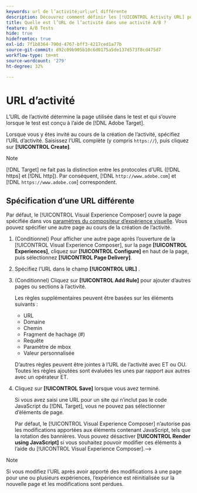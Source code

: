 ```yaml
---
keywords: url de l’activité;url;url différente
description: Découvrez comment définir les [!UICONTROL Activity URL] pour définir des pages de test et garantir une conception de test précise.
title: Quelle est l’URL de l’activité dans une activité A/B ?
feature: A/B Tests
hide: true
hidefromtoc: true
exl-id: 7f1b8364-790d-4767-bff3-4217ced1a77b
source-git-commit: d92c09b905b10c6d0175a5de137d573f8cd475d7
workflow-type: tm+mt
source-wordcount: '279'
ht-degree: 32%

---
```


# URL d’activité

L’URL de l’activité détermine la page utilisée dans le test et qui s’ouvre lorsque le test est conçu à l’aide de [!DNL Adobe Target].

Lorsque vous y êtes invité au cours de la création de l’activité, spécifiez l’URL d’activité. Saisissez l’URL complète (y compris `https://`), puis cliquez sur **[!UICONTROL Create]**.

>[!NOTE]
>
>[!DNL Target] ne fait pas la distinction entre les protocoles d’URL ([!DNL https] et [!DNL http]). Par conséquent, [!DNL `http://www.adobe.com`] et [!DNL `https://www.adobe.com`] correspondent.

## Spécification d’une URL différente

Par défaut, le [!UICONTROL Visual Experience Composer] ouvre la page spécifiée dans vos [paramètres du compositeur d’expérience visuelle](/help/main/administrating-target/visual-experience-composer-set-up.md). Vous pouvez spécifier une autre page au cours de la création de l’activité.

1. (Conditionnel) Pour afficher une autre page après l’ouverture de la [!UICONTROL Visual Experience Composer], sur la page **[!UICONTROL Experiences]**, cliquez sur **[!UICONTROL Configure]** en haut de la page, puis sélectionnez **[!UICONTROL Page Delivery]**.

1. Spécifiez l’URL dans le champ **[!UICONTROL URL]** .

1. (Conditionnel) Cliquez sur **[!UICONTROL Add Rule]** pour ajouter d’autres pages ou sections à l’activité.

   Les règles supplémentaires peuvent être basées sur les éléments suivants :

   * URL
   * Domaine
   * Chemin
   * Fragment de hachage (#)
   * Requête
   * Paramètre de mbox
   * Valeur personnalisée

   D’autres règles peuvent être jointes à l’URL de l’activité avec ET ou OU. Toutes les règles ajoutées sont évaluées les unes par rapport aux autres avec un opérateur ET.

1. Cliquez sur **[!UICONTROL Save]** lorsque vous avez terminé.

   Si vous avez saisi une URL pour un site qui n’inclut pas le code JavaScript du [!DNL Target], vous ne pouvez pas sélectionner d’éléments de page.

   Par défaut, le [!UICONTROL Visual Experience Composer] n’autorise pas les modifications apportées aux éléments contenant JavaScript, tels que la rotation des bannières. Vous pouvez désactiver **[!UICONTROL Render using JavaScript]** si vous souhaitez pouvoir modifier ces éléments à l’aide du [!UICONTROL Visual Experience Composer].—>

>[!NOTE]
>
>Si vous modifiez l’URL après avoir apporté des modifications à une page pour une ou plusieurs expériences, l’expérience est réinitialisée sur la nouvelle page et les modifications sont perdues.
